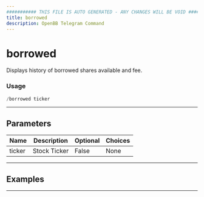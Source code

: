 ```yaml
---
########### THIS FILE IS AUTO GENERATED - ANY CHANGES WILL BE VOID ###########
title: borrowed
description: OpenBB Telegram Command
---
```


# borrowed

Displays history of borrowed shares available and fee.

### Usage

```python wordwrap
/borrowed ticker
```

---

## Parameters

| Name | Description | Optional | Choices |
| ---- | ----------- | -------- | ------- |
| ticker | Stock Ticker | False | None |


---

## Examples


---
